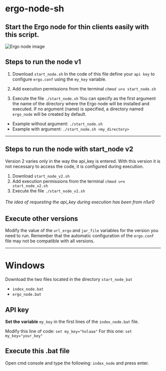 # ergo-node-sh
## Start the Ergo node for thin clients easily with this script.

<img src="https://ergonfts.org/ergo-node-sh.png" alt="Ergo node image"/>

## Steps to run the node v1
1. Download ```start_node.sh```
In the code of this file define your ```api key``` to configure ```ergo.conf``` using the ```my_key``` variable.

2. Add execution permissions from the terminal ```chmod u+x start_node.sh```

3. Execute the file ```./start_node.sh```
You can specify as the first argument the name of the directory where the Ergo node will be installed and executed. If no argument (name) is specified, a directory named ```ergo_node``` will be created by default.
- Example without argument: ```./start_node.sh```
- Example with argument: ```./start_node.sh <my_directory>```

<hr>

## Steps to run the node with start_node v2
Version 2 varies only in the way the api_key is entered. With this version it is not necessary to access the code, it is configured during execution.
1. Download ```start_node_v2.sh```
2. Add execution permissions from the terminal ```chmod u+x start_node_v2.sh```
3. Execute the file ```./start_node_v2.sh```

###### The idea of requesting the api_key during execution has been from n1ur0 ######

## Execute other versions
Modify the value of the ```url_ergo``` and ```jar_file``` variables for the version you need to run. Remember that the automatic configuration of the ```ergo.conf``` file may not be compatible with all versions.

<hr>

# Windows
Download the two files located in the directory ```start_node_bat```
- ```index_node.bat```
- ```ergo_node.bat```

## API key
**Set the variable** ```my_key``` in the first lines of the ```index_node.bat``` file.

Modify this line of code: ```set my_key="holaaa"```
For this one: ```set my_key="your_key"```

## Execute this .bat file
Open cmd console and type the following: ```index_node``` and press enter.